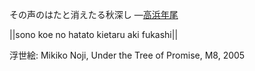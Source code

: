 その声のはたと消えたる秋深し
—[高浜年尾](https://ja.wikipedia.org/wiki/高浜年尾)

||sono koe no hatato kietaru aki fukashi||

浮世絵: Mikiko Noji, Under the Tree of Promise, M8, 2005